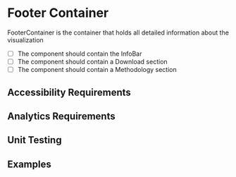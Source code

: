# Footer Container

FooterContainer is the container that holds all detailed information about the visualization

* [ ] The component should contain the InfoBar
* [ ] The component should contain a Download section
* [ ] The component should contain a Methodology section

## Accessibility Requirements


## Analytics Requirements


## Unit Testing


## Examples
